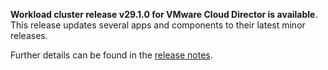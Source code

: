 **Workload cluster release v29.1.0 for VMware Cloud Director is available**. This release updates several apps and components to their latest minor releases.

Further details can be found in the [release notes](https://docs.giantswarm.io/changes/workload-cluster-releases-cloud-director/releases/cloud-director-29.1.0).
